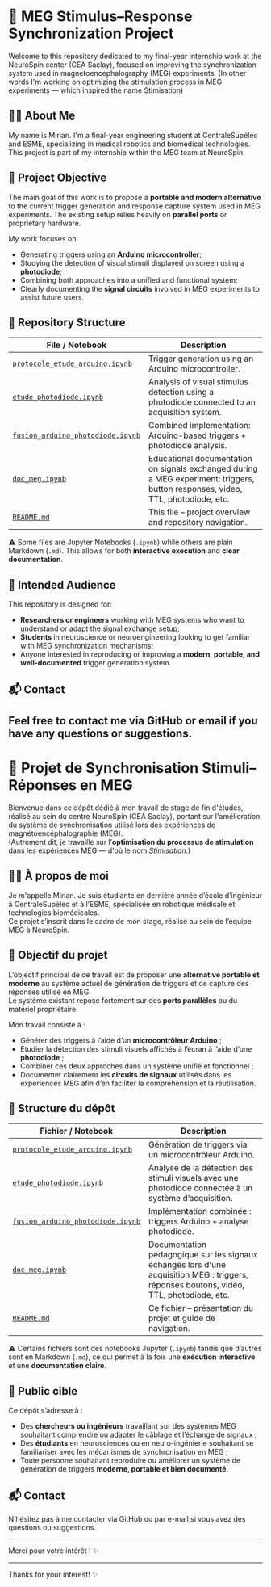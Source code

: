 # 🧠 MEG Stimulus–Response Synchronization Project

Welcome to this repository dedicated to my final-year internship work at the NeuroSpin center (CEA Saclay), focused on improving the synchronization system used in magnetoencephalography (MEG) experiments. (In other words I'm working on optimizing the stimulation process in MEG experiments — which inspired the name Stimisation)

## 👩🏽 About Me

My name is Mirian. I'm a final-year engineering student at CentraleSupélec and ESME, specializing in medical robotics and biomedical technologies. This project is part of my internship within the MEG team at NeuroSpin.

## 🎯 Project Objective

The main goal of this work is to propose a **portable and modern alternative** to the current trigger generation and response capture system used in MEG experiments. The existing setup relies heavily on **parallel ports** or proprietary hardware.

My work focuses on:
- Generating triggers using an **Arduino microcontroller**;
- Studying the detection of visual stimuli displayed on screen using a **photodiode**;
- Combining both approaches into a unified and functional system;
- Clearly documenting the **signal circuits** involved in MEG experiments to assist future users.

## 📁 Repository Structure

| File / Notebook                           | Description                                                                 |
|------------------------------------------|-----------------------------------------------------------------------------|
| [`protocole_etude_arduino.ipynb`](./protocole_etude_arduino.ipynb)          | Trigger generation using an Arduino microcontroller.                        |
| [`etude_photodiode.ipynb`](./etude_photodiode.ipynb)                        | Analysis of visual stimulus detection using a photodiode connected to an acquisition system. |
| [`fusion_arduino_photodiode.ipynb`](./fusion_arduino_photodiode.ipynb)     | Combined implementation: Arduino-based triggers + photodiode analysis.      |
| [`doc_meg.ipynb`](./doc_meg.ipynb)                                          | Educational documentation on signals exchanged during a MEG experiment: triggers, button responses, video, TTL, photodiode, etc. |
| [`README.md`](./README.md)                                                  | This file – project overview and repository navigation.                     |


⚠️ Some files are Jupyter Notebooks (`.ipynb`) while others are plain Markdown (`.md`). This allows for both **interactive execution** and **clear documentation**.

## 📌 Intended Audience

This repository is designed for:
- **Researchers or engineers** working with MEG systems who want to understand or adapt the signal exchange setup;
- **Students** in neuroscience or neuroengineering looking to get familiar with MEG synchronization mechanisms;
- Anyone interested in reproducing or improving a **modern, portable, and well-documented** trigger generation system.

## 📬 Contact

Feel free to contact me via GitHub or email if you have any questions or suggestions.
---
# 🧠 Projet de Synchronisation Stimuli–Réponses en MEG

Bienvenue dans ce dépôt dédié à mon travail de stage de fin d'études, réalisé au sein du centre NeuroSpin (CEA Saclay), portant sur l'amélioration du système de synchronisation utilisé lors des expériences de magnétoencéphalographie (MEG).  
(Autrement dit, je travaille sur l’**optimisation du processus de stimulation** dans les expériences MEG — d'où le nom *Stimisation*.)

## 👩🏽 À propos de moi

Je m'appelle Mirian. Je suis étudiante en dernière année d’école d’ingénieur à CentraleSupélec et à l’ESME, spécialisée en robotique médicale et technologies biomédicales.  
Ce projet s’inscrit dans le cadre de mon stage, réalisé au sein de l’équipe MEG à NeuroSpin.

## 🎯 Objectif du projet

L’objectif principal de ce travail est de proposer une **alternative portable et moderne** au système actuel de génération de triggers et de capture des réponses utilisé en MEG.  
Le système existant repose fortement sur des **ports parallèles** ou du matériel propriétaire.

Mon travail consiste à :
- Générer des triggers à l’aide d’un **microcontrôleur Arduino** ;
- Étudier la détection des stimuli visuels affichés à l’écran à l’aide d’une **photodiode** ;
- Combiner ces deux approches dans un système unifié et fonctionnel ;
- Documenter clairement les **circuits de signaux** utilisés dans les expériences MEG afin d’en faciliter la compréhension et la réutilisation.

## 📁 Structure du dépôt

| Fichier / Notebook                                 | Description                                                                 |
|----------------------------------------------------|-----------------------------------------------------------------------------|
| [`protocole_etude_arduino.ipynb`](./protocole_etude_arduino.ipynb)          | Génération de triggers via un microcontrôleur Arduino.                      |
| [`etude_photodiode.ipynb`](./etude_photodiode.ipynb)                        | Analyse de la détection des stimuli visuels avec une photodiode connectée à un système d’acquisition. |
| [`fusion_arduino_photodiode.ipynb`](./fusion_arduino_photodiode.ipynb)     | Implémentation combinée : triggers Arduino + analyse photodiode.            |
| [`doc_meg.ipynb`](./doc_meg.ipynb)                                          | Documentation pédagogique sur les signaux échangés lors d'une acquisition MEG : triggers, réponses boutons, vidéo, TTL, photodiode, etc. |
| [`README.md`](./README.md)                                                  | Ce fichier – présentation du projet et guide de navigation.                 |

⚠️ Certains fichiers sont des notebooks Jupyter (`.ipynb`) tandis que d’autres sont en Markdown (`.md`), ce qui permet à la fois une **exécution interactive** et une **documentation claire**.

## 📌 Public cible

Ce dépôt s’adresse à :
- Des **chercheurs ou ingénieurs** travaillant sur des systèmes MEG souhaitant comprendre ou adapter le câblage et l’échange de signaux ;
- Des **étudiants** en neurosciences ou en neuro-ingénierie souhaitant se familiariser avec les mécanismes de synchronisation en MEG ;
- Toute personne souhaitant reproduire ou améliorer un système de génération de triggers **moderne, portable et bien documenté**.

## 📬 Contact

N’hésitez pas à me contacter via GitHub ou par e-mail si vous avez des questions ou suggestions.

---

Merci pour votre intérêt ! ✨


---

Thanks for your interest! ✨
